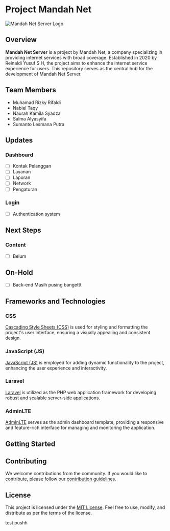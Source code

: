 # Project Mandah Net

![Mandah Net Server Logo]()

## Overview

**Mandah Net Server** is a project by Mandah Net, a company specializing in providing internet services with broad coverage. Established in 2020 by Reinaldi Yusuf S.H, the project aims to enhance the internet service experience for users. This repository serves as the central hub for the development of Mandah Net Server.

## Team Members

- Muhamad Rizky Rifaldi
- Nabiel Taqy
- Naurah Kamila Syadza
- Salma Alyasyifa
- Sumanto Lesmana Putra

## Updates

### Dashboard

- [ ] Kontak Pelanggan
- [ ] Layanan
- [ ] Laporan
- [ ] Network
- [ ] Pengaturan

### Login

- [ ] Authentication system

## Next Steps

### Content

- [ ] Belum

## On-Hold

- [ ] Back-end Masih pusing bangettt

## Frameworks and Technologies

### CSS

[Cascading Style Sheets (CSS)](https://developer.mozilla.org/en-US/docs/Web/CSS) is used for styling and formatting the project's user interface, ensuring a visually appealing and consistent design.

### JavaScript (JS)

[JavaScript (JS)](https://developer.mozilla.org/en-US/docs/Web/JavaScript) is employed for adding dynamic functionality to the project, enhancing the user experience and interactivity.

### Laravel

[Laravel](https://laravel.com/) is utilized as the PHP web application framework for developing robust and scalable server-side applications.

### AdminLTE

[AdminLTE](https://adminlte.io/) serves as the admin dashboard template, providing a responsive and feature-rich interface for managing and monitoring the application.

## Getting Started

## Contributing

We welcome contributions from the community. If you would like to contribute, please follow our [contribution guidelines](CONTRIBUTING.md).

## License

This project is licensed under the [MIT License](LICENSE). Feel free to use, modify, and distribute as per the terms of the license.

test pushh